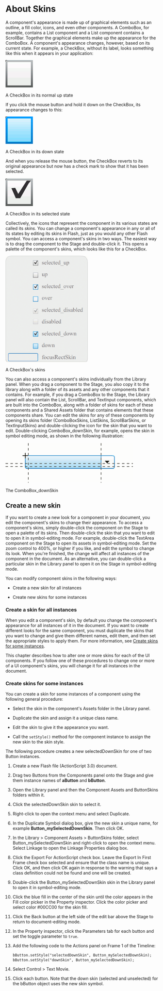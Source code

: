 # About Skins

A component's appearance is made up of graphical elements such as an outline, a
fill color, icons, and even other components. A ComboBox, for example, contains
a List component and a List component contains a ScrollBar. Together the
graphical elements make up the appearance for the ComboBox. A component's
appearance changes, however, based on its current state. For example, a
CheckBox, without its label, looks something like this when it appears in your
application:

![CheckBox in normal up state](../img/cu_ch_upicon.png)

<caption>A CheckBox in its normal up state</caption>

If you click the mouse button and hold it down on the CheckBox, its appearance
changes to this:

![CheckBox in its down state](../img/cu_ch_downIcon.png)

<caption>A CheckBox in its down state</caption>

And when you release the mouse button, the CheckBox reverts to its original
appearance but now has a check mark to show that it has been selected.

![CheckBox in its selected state](../img/cu_ch_selected.png)

<caption>A CheckBox in its selected state</caption>

Collectively, the icons that represent the component in its various states are
called its _skins._ You can change a component's appearance in any or all of its
states by editing its skins in Flash, just as you would any other Flash symbol.
You can access a component's skins in two ways. The easiest way is to drag the
component to the Stage and double-click it. This opens a palette of the
component's skins, which looks like this for a CheckBox.

![](../img/cu_ch_skins.png)

<caption>A CheckBox's skins</caption>

You can also access a component's skins individually from the Library panel.
When you drag a component to the Stage, you also copy it to the library along
with a folder of its assets and any other components that it contains. For
example, if you drag a ComboBox to the Stage, the Library panel will also
contain the List, ScrollBar, and TextInput components, which are built into the
ComboBox, along with a folder of skins for each of these components and a Shared
Assets folder that contains elements that these components share. You can edit
the skins for any of these components by opening its skins folder
(ComboBoxSkins, ListSkins, ScrollBarSkins, or TextInputSkins) and
double-clicking the icon for the skin that you want to edit. Double-clicking
ComboBox_downSkin, for example, opens the skin in symbol editing mode, as shown
in the following illustration:

![ComboBox_downSkin in symbol-editing mode](../img/cu_combobox_disabled.png)

<caption>The ComboBox_downSkin</caption>

## Create a new skin

If you want to create a new look for a component in your document, you edit the
component's skins to change their appearance. To access a component's skins,
simply double-click the component on the Stage to open a palette of its skins.
Then double-click the skin that you want to edit to open it in symbol-editing
mode. For example, double-click the TextArea component on the Stage to open its
assets in symbol-editing mode. Set the zoom control to 400%, or higher if you
like, and edit the symbol to change its look. When you're finished, the change
will affect all instances of the component in the document. As an alternative,
you can double-click a particular skin in the Library panel to open it on the
Stage in symbol-editing mode.

You can modify component skins in the following ways:

- Create a new skin for all instances

- Create new skins for some instances

### Create a skin for all instances

When you edit a component's skin, by default you change the component's
appearance for all instances of it in the document. If you want to create
different looks for the same component, you must duplicate the skins that you
want to change and give them different names, edit them, and then set the
appropriate styles to apply them. For more information, see
[Create skins for some instances](#create-skins-for-some-instances).

This chapter describes how to alter one or more skins for each of the UI
components. If you follow one of these procedures to change one or more of a UI
component's skins, you will change it for all instances in the document.

### Create skins for some instances

You can create a skin for some instances of a component using the following
general procedure:

- Select the skin in the component's Assets folder in the Library panel.

- Duplicate the skin and assign it a unique class name.

- Edit the skin to give it the appearance you want.

- Call the `setStyle()` method for the component instance to assign the new skin
  to the skin style.

The following procedure creates a new selectedDownSkin for one of two Button
instances.

1.  Create a new Flash file (ActionScript 3.0) document.

2.  Drag two Buttons from the Components panel onto the Stage and give them
    instance names of **aButton** and **bButton**.

3.  Open the Library panel and then the Component Assets and ButtonSkins folders
    within it.

4.  Click the selectedDownSkin skin to select it.

5.  Right-click to open the context menu and select Duplicate.

6.  In the Duplicate Symbol dialog box, give the new skin a unique name, for
    example **Button_mySelectedDownSkin**. Then click OK.

7.  In the Library \> Component Assets \> ButtonSkins folder, select
    Button_mySelectedDownSkin and right-click to open the context menu. Select
    Linkage to open the Linkage Properties dialog box.

8.  Click the Export For ActionScript check box. Leave the Export In First Frame
    check box selected and ensure that the class name is unique. Click OK, and
    then click OK again in response to the warning that says a class definition
    could not be found and one will be created.

9.  Double-click the Button_mySelectedDownSkin skin in the Library panel to open
    it in symbol-editing mode.

10. Click the blue fill in the center of the skin until the color appears in the
    Fill color picker in the Property inspector. Click the color picker and
    select color \#00CC00 for the skin fill.

11. Click the Back button at the left side of the edit bar above the Stage to
    return to document-editing mode.

12. In the Property inspector, click the Parameters tab for each button and set
    the toggle parameter to `true`.

13. Add the following code to the Actions panel on Frame 1 of the Timeline:

        bButton.setStyle("selectedDownSkin", Button_mySelectedDownSkin);
        bButton.setStyle("downSkin", Button_mySelectedDownSkin);

14. Select Control \> Text Movie.

15. Click each button. Note that the down skin (selected and unselected) for the
    bButton object uses the new skin symbol.
